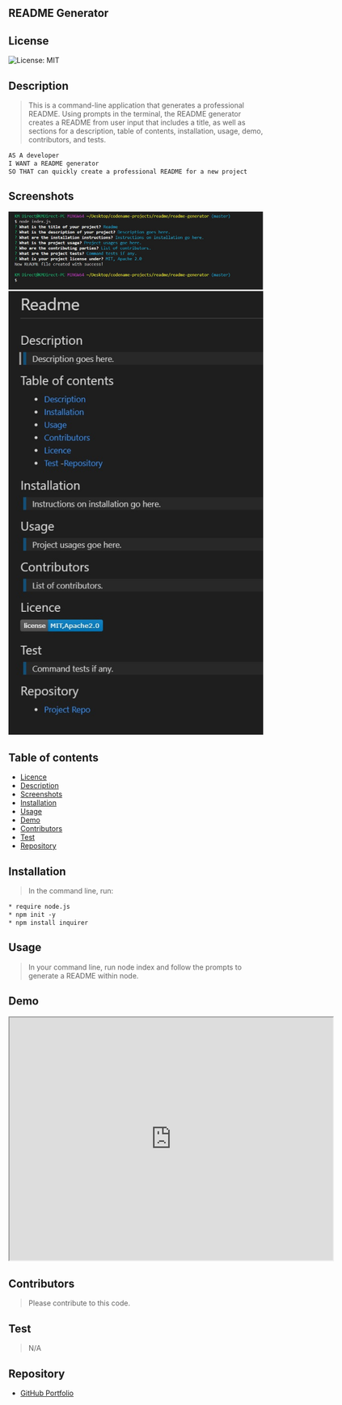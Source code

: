 ## README Generator

## License

![License: MIT](https://img.shields.io/badge/License-MIT-yellow.svg)
<!-- -[By: Nilou Mostofi](https://img.shields.io/badge/By-mnilou-9cf.svg) -->

## Description

> This is a command-line application that generates a professional README. Using prompts in the terminal, the README generator creates a README from user input that includes a title, as well as sections for a description, table of contents, installation, usage, demo, contributors, and tests.

    AS A developer
    I WANT a README generator
    SO THAT can quickly create a professional README for a new project

## Screenshots

<img src= "assets\screenshot1.jpg" alt = "Screenshot of Terminal">

<img src= "assets\screenshot2.jpg" alt = "Screenshot of README">

## Table of contents

- [Licence](#Licence)
- [Description](#Description)
- [Screenshots](#Screenshots)
- [Installation](#Installation)
- [Usage](#Usage)
- [Demo](#Demo)
- [Contributors](#Contributors)
- [Test](#Test)
- [Repository](#Repository)


## Installation

> In the command line, run:

    * require node.js
    * npm init -y
    * npm install inquirer

## Usage

> In your command line, run node index and follow the prompts to generate a README within node.

## Demo
<iframe src="https://drive.google.com/file/d/1seTdidXV9rPbhXlQqtyVTRECu2n9-fIs/preview" width="640" height="480"></iframe>

<!-- ![animated demo of app](https://drive.google.com/file/d/1seTdidXV9rPbhXlQqtyVTRECu2n9-fIs/view) -->

## Contributors

> Please contribute to this code.

## Test

> N/A

## Repository

- [GitHub Portfolio](https://github.com/mnilou)
